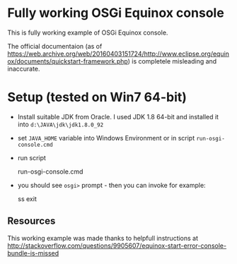 Fully working OSGi Equinox console
==================================

This is fully working example of OSGi Equinox console.

The official documentaion (as of https://web.archive.org/web/20160403151724/http://www.eclipse.org/equinox/documents/quickstart-framework.php) is completele
misleading and inaccurate.

Setup (tested on Win7 64-bit)
=============================

* Install suitable JDK from Oracle. I used JDK 1.8 64-bit and installed
it into `d:\JAVA\jdk\jdk1.8.0_92`

* set `JAVA_HOME` variable into Windows Environment or in script
  `run-osgi-console.cmd`

* run script

	run-osgi-console.cmd

* you should see `osgi>` prompt - then you can invoke for example:

	ss
	exit


## Resources

This working example was made thanks to helpfull instructions
at http://stackoverflow.com/questions/9905607/equinox-start-error-console-bundle-is-missed


